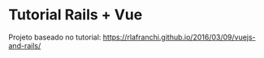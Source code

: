 # Tutorial Rails + Vue
Projeto baseado no tutorial: https://rlafranchi.github.io/2016/03/09/vuejs-and-rails/
